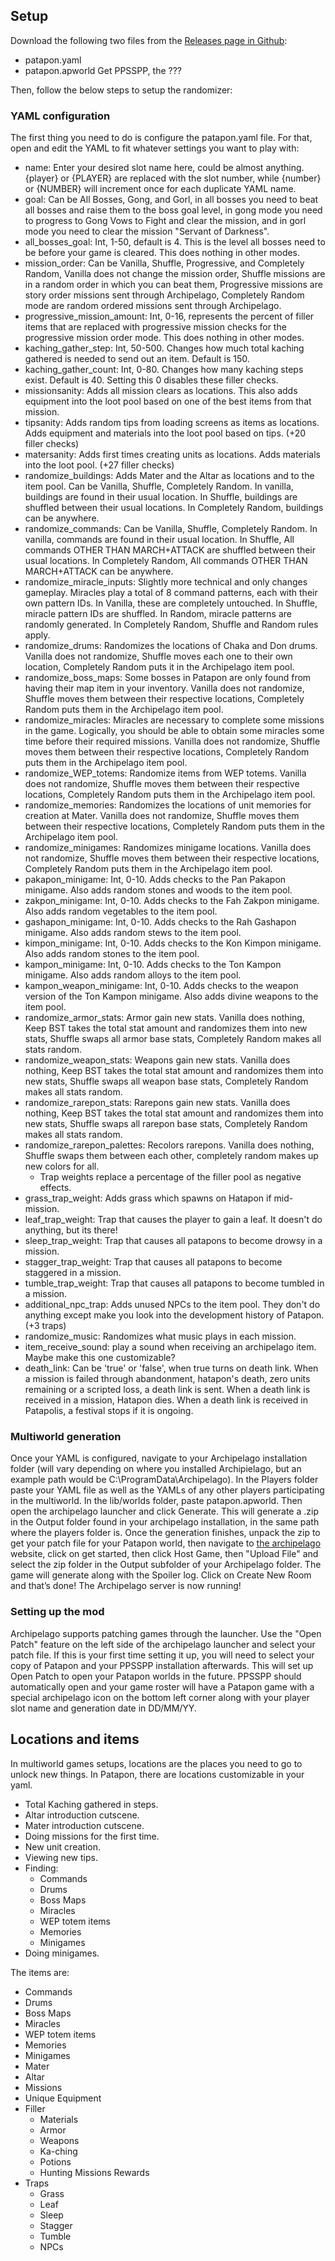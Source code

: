 ## Setup
Download the following two files from the [Releases page in Github](putlinkhere):
- patapon.yaml
- patapon.apworld
Get PPSSPP, the 
???

Then, follow the below steps to setup the randomizer:

### YAML configuration
The first thing you need to do is configure the patapon.yaml file. For that, open and
edit the YAML to fit whatever settings you want to play with:
- name: Enter your desired slot name here, could be almost anything. {player} or {PLAYER} are replaced with the slot number, while {number} or {NUMBER} will increment once for each duplicate YAML name.
- goal: Can be All Bosses, Gong, and Gorl, in all bosses you need to beat all bosses and raise them to the boss goal level, in gong mode you need to progress to Gong Vows to Fight and clear the mission, and in gorl mode you need to clear the mission "Servant of Darkness".
- all_bosses_goal: Int, 1-50, default is 4. This is the level all bosses need to be before your game is cleared. This does nothing in other modes.
- mission_order: Can be Vanilla, Shuffle, Progressive, and Completely Random, Vanilla does not change the mission order, Shuffle missions are in a random order in which you can beat them, Progressive missions are story order missions sent through Archipelago, Completely Random mode are random ordered missions sent through Archipelago.
- progressive_mission_amount: Int, 0-16, represents the percent of filler items that are replaced with progressive mission checks for the progressive mission order mode. This does nothing in other modes.
- kaching_gather_step: Int, 50-500. Changes how much total kaching gathered is needed to send out an item. Default is 150.
- kaching_gather_count: Int, 0-80. Changes how many kaching steps exist. Default is 40. Setting this 0 disables these filler checks.
- missionsanity: Adds all mission clears as locations. This also adds equipment into the loot pool based on one of the best items from that mission.
- tipsanity: Adds random tips from loading screens as items as locations. Adds equipment and materials into the loot pool based on tips. (+20 filler checks)
- matersanity: Adds first times creating units as locations. Adds materials into the loot pool. (+27 filler checks)
- randomize_buildings: Adds Mater and the Altar as locations and to the item pool. Can be Vanilla, Shuffle, Completely Random. In vanilla, buildings are found in their usual location. In Shuffle, buildings are shuffled between their usual locations. In Completely Random, buildings can be anywhere.
- randomize_commands: Can be Vanilla, Shuffle, Completely Random. In vanilla, commands are found in their usual location. In Shuffle, All commands OTHER THAN MARCH+ATTACK are shuffled between their usual locations. In Completely Random, All commands OTHER THAN MARCH+ATTACK can be anywhere.
- randomize_miracle_inputs: Slightly more technical and only changes gameplay. Miracles play a total of 8 command patterns, each with their own pattern IDs. In Vanilla, these are completely untouched. In Shuffle, miracle pattern IDs are shuffled. In Random, miracle patterns are randomly generated. In Completely Random, Shuffle and Random rules apply.
- randomize_drums: Randomizes the locations of Chaka and Don drums. Vanilla does not randomize, Shuffle moves each one to their own location, Completely Random puts it in the Archipelago item pool. 
- randomize_boss_maps: Some bosses in Patapon are only found from having their map item in your inventory. Vanilla does not randomize, Shuffle moves them between their respective locations, Completely Random puts them in the Archipelago item pool. 
- randomize_miracles: Miracles are necessary to complete some missions in the game. Logically, you should be able to obtain some miracles some time before their required missions. Vanilla does not randomize, Shuffle moves them between their respective locations, Completely Random puts them in the Archipelago item pool. 
- randomize_WEP_totems: Randomize items from WEP totems. Vanilla does not randomize, Shuffle moves them between their respective locations, Completely Random puts them in the Archipelago item pool.
- randomize_memories: Randomizes the locations of unit memories for creation at Mater. Vanilla does not randomize, Shuffle moves them between their respective locations, Completely Random puts them in the Archipelago item pool. 
- randomize_minigames: Randomizes minigame locations. Vanilla does not randomize, Shuffle moves them between their respective locations, Completely Random puts them in the Archipelago item pool. 
- pakapon_minigame: Int, 0-10. Adds checks to the Pan Pakapon minigame. Also adds random stones and woods to the item pool.
- zakpon_minigame: Int, 0-10. Adds checks to the Fah Zakpon minigame. Also adds random vegetables to the item pool.
- gashapon_minigame: Int, 0-10. Adds checks to the Rah Gashapon minigame. Also adds random stews to the item pool.
- kimpon_minigame: Int, 0-10. Adds checks to the Kon Kimpon minigame. Also adds random stones to the item pool.
- kampon_minigame: Int, 0-10. Adds checks to the Ton Kampon minigame. Also adds random alloys to the item pool.
- kampon_weapon_minigame: Int, 0-10. Adds checks to the weapon version of the Ton Kampon minigame. Also adds divine weapons to the item pool.
- randomize_armor_stats: Armor gain new stats. Vanilla does nothing, Keep BST takes the total stat amount and randomizes them into new stats, Shuffle swaps all armor base stats, Completely Random makes all stats random.
- randomize_weapon_stats: Weapons gain new stats. Vanilla does nothing, Keep BST takes the total stat amount and randomizes them into new stats, Shuffle swaps all weapon base stats, Completely Random makes all stats random.
- randomize_rarepon_stats: Rarepons gain new stats. Vanilla does nothing, Keep BST takes the total stat amount and randomizes them into new stats, Shuffle swaps all rarepon base stats, Completely Random makes all stats random.
- randomize_rarepon_palettes: Recolors rarepons. Vanilla does nothing, Shuffle swaps them between each other, completely random makes up new colors for all.
    - Trap weights replace a percentage of the filler pool as negative effects.
- grass_trap_weight: Adds grass which spawns on Hatapon if mid-mission.
- leaf_trap_weight: Trap that causes the player to gain a leaf. It doesn't do anything, but its there!
- sleep_trap_weight: Trap that causes all patapons to become drowsy in a mission. 
- stagger_trap_weight: Trap that causes all patapons to become staggered in a mission.
- tumble_trap_weight: Trap that causes all patapons to become tumbled in a mission.
- additional_npc_trap: Adds unused NPCs to the item pool. They don't do anything except make you look into the development history of Patapon. (+3 traps)
- randomize_music: Randomizes what music plays in each mission.
- item_receive_sound: play a sound when receiving an archipelago item. Maybe make this one customizable?
- death_link: Can be 'true' or 'false', when true turns on death link. When a mission is failed through abandonment, hatapon's death, zero units remaining or a scripted loss, a death link is sent. When a death link is received in a mission, Hatapon dies. When a death link is received in Patapolis, a festival stops if it is ongoing.

### Multiworld generation
Once your YAML is configured, navigate to your Archipelago installation folder (will vary
depending on where you installed Archipielago, but an example path would be
C:\ProgramData\Archipelago). In the Players folder paste your YAML file as well as the
YAMLs of any other players participating in the multiworld. In the lib/worlds folder, paste
patapon.apworld. Then open the archipelago launcher and click Generate. This will
generate a .zip in the Output folder found in your archipelago installation, in the same path
where the players folder is. Once the generation finishes, unpack the zip to get your patch file 
for your Patapon world, then navigate to [the archipelago](https://archipelago.gg) website, 
click on get started, then click Host Game, then "Upload File" and select the zip
folder in the Output subfolder of your Archipelago folder. The game will generate along with
the Spoiler log. Click on Create New Room and that’s done! The Archipelago server is now
running!

### Setting up the mod
Archipelago supports patching games through the launcher. 
Use the "Open Patch" feature on the left side of the archipelago launcher and select your patch file. 
If this is your first time setting it up, you will need to select your copy of Patapon and your PPSSPP installation afterwards. 
This will set up Open Patch to open your Patapon worlds in the future. PPSSPP should automatically open and your game
roster will have a Patapon game with a special archipelago icon on the bottom left corner 
along with your player slot name and generation date in DD/MM/YY.

## Locations and items
In multiworld games setups, locations are the places you need to go to unlock new things.
In Patapon, there are locations customizable in your yaml.
- Total Kaching gathered in steps.
- Altar introduction cutscene.
- Mater introduction cutscene.
- Doing missions for the first time.
- New unit creation.
- Viewing new tips.
- Finding:
  - Commands
  - Drums
  - Boss Maps
  - Miracles
  - WEP totem items
  - Memories
  - Minigames
- Doing minigames.

The items are:
- Commands
- Drums
- Boss Maps
- Miracles
- WEP totem items
- Memories
- Minigames
- Mater
- Altar
- Missions
- Unique Equipment
- Filler
  - Materials
  - Armor
  - Weapons
  - Ka-ching
  - Potions
  - Hunting Missions Rewards
- Traps
  - Grass
  - Leaf
  - Sleep
  - Stagger
  - Tumble
  - NPCs

